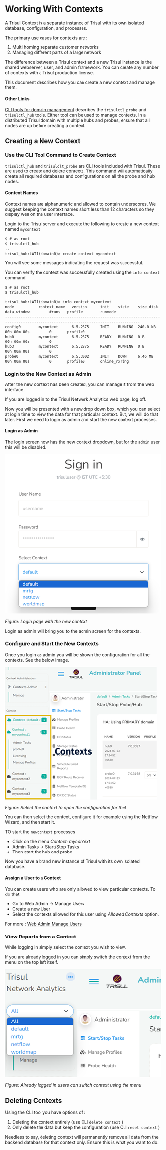 # Working With Contexts

A Trisul Context is a separate instance of Trisul with its own isolated database, configuration, and processes. 

The primary use cases for contexts are :

1. Multi homing separate customer networks
2. Managing different parts of a large network

The difference between a Trisul context and a new Trisul instance is the
shared webserver, user, and admin framework. You can create any number
of contexts with a Trisul production license.

This document describes how you can create a new context and manage
them.

#### Other Links

[CLI tools for domain management](trisulctl) describes the `trisulctl_probe` and `trisulctl_hub` tools. Either tool can be used to manage contexts. In a distributed Trisul domain with multiple hubs and probes, ensure that all nodes are up before creating a context.

## Creating a New Context

### Use the CLI Tool Command to Create Context

`trisulctl_hub` and `trisulclt_probe` are CLI tools included with
Trisul. These are used to create and delete contexts. This command will
automatically create all required databases and configurations on all
the probe and hub nodes.

#### Context Names

Context names are alphanumeric and allowed to contain underscores. We
suggest keeping the context names short less than 12 characters so they
display well on the user interface.

Login to the Trisul server and execute the following to create a new
context named `mycontext`

```language-bash
$ # as root
$ trisulctl_hub
..
trisul_hub:LAT1(domain0)> create context mycontext
```

You will see some messages indicating the request was successful.

You can verify the context was successfully created using the
`info context` command

```language-bash
$ # as root
$ trisulctl_hub
..
trisul_hub:LAT1(domain0)> info context mycontext
node           context_name   version      init    state    size_disk   data_window         #runs   profile        runmode
-----------------------------------------------------------------------------------------------------------------------------------
config0        mycontext      6.5.2875     INIT    RUNNING  240.0 kB    00h 00m 00s         0       profile0                      
hub0           mycontext      6.5.2875     READY   RUNNING  0 B         00h 00m 00s         0                                     
hub3           mycontext      6.5.2875     READY   RUNNING  0 B         00h 00m 00s         0                                     
probe0         mycontext      6.5.3002     INIT    DOWN     6.46 MB     00h 00m 00s         0       profile0       online_rxring  
```



### Login to the New Context as Admin

After the new context has been created, you can manage it from the web
interface.

If you are logged in to the Trisul Network Analytics web page, log off.

Now you will be presented with a new drop down box, which you can select
at login time to view the data for that particular context. But, we will
do that later. First we need to login as admin and start the new context
processes.

#### Login as Admin

The login screen now has the new context dropdown, but for the `admin`
user this will be disabled.

![](images/contextlogin.png)

*Figure: Login page with the new context*

Login as admin will bring you to the admin screen for the contexts.

### Configure and Start the New Contexts

Once you login as admin you will be shown the configuration for all the
contexts. See the below image.

![](images/mycontexts.png)

*Figure: Select the context to open the configuration for that*

You can then select the context, configure it for example using the
Netflow Wizard, and then start it.

TO start the `newcontext` processes

- Click on the menu *Context: mycontext*
- Admin Tasks &rarr; Start/Stop Tasks
- Then start the hub and probe

Now you have a brand new instance of Trisul with its own isolated
database.

#### Assign a User to a Context

You can create users who are only allowed to view particular contexts.
To do that

- Go to Web Admin &rarr; Manage Users
- Create a new User
- Select the contexts allowed for this user using *Allowed Contexts*
  option.

For more : [Web Admin Manage Users](/docs/ag/webadmin/manageusers)

### View Reports from a Context

While logging in simply select the context you wish to view.

If you are already logged in you can simply switch the context from the
menu on the top left itself.

![](images/switchcontexts.png)

*Figure: Already logged in users can switch context using the menu*

## Deleting Contexts

Using the CLI tool you have options of :

1. Deleting the context entirely (use CLI `delete context` )
2. Only delete the data but keep the configuration (use CLI
   `reset context` )

Needless to say, deleting context will permanently remove all data from
the backend database for that context only. Ensure this is what you want
to do.
